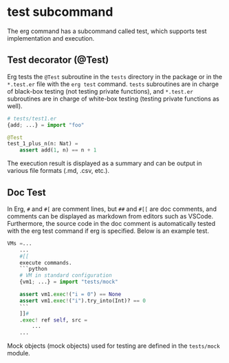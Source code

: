 # test subcommand

The erg command has a subcommand called test, which supports test implementation and execution.

## Test decorator (@Test)

Erg tests the `@Test` subroutine in the `tests` directory in the package or in the `*.test.er` file with the `erg test` command.
`tests` subroutines are in charge of black-box testing (not testing private functions), and `*.test.er` subroutines are in charge of white-box testing (testing private functions as well).

```python
# tests/test1.er
{add; ...} = import "foo"

@Test
test_1_plus_n(n: Nat) =
    assert add(1, n) == n + 1
```

The execution result is displayed as a summary and can be output in various file formats (.md, .csv, etc.).

## Doc Test

In Erg, `#` and `#[` are comment lines, but `##` and `#[[` are doc comments, and comments can be displayed as markdown from editors such as VSCode.
Furthermore, the source code in the doc comment is automatically tested with the erg test command if erg is specified.
Below is an example test.

```python
VMs =...
    ...
    #[[
    execute commands.
    ```python
    # VM in standard configuration
    {vm1; ...} = import "tests/mock"

    assert vm1.exec!("i = 0") == None
    assert vm1.exec!("i").try_into(Int)? == 0
    ```
    ]]#
    .exec! ref self, src =
        ...
    ...
```

Mock objects (mock objects) used for testing are defined in the `tests/mock` module.